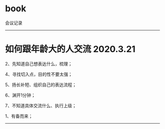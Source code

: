 # book
会议记录

___
# 如何跟年龄大的人交流 2020.3.21


2、先知道自己想表达什么，梳理；

4、寻找切入点，目的性不要太强；

5、扬长补短、组织自己的表达流程；

6、渊开1分钟；

7、不知道具体交流什么、执行上级；

1、有备而来；
___
